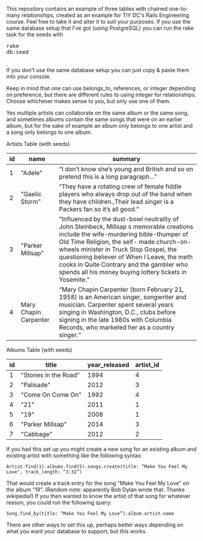 This repository contains an example of three tables with chained one-to-many relationships, created as an example for TIY DC's Rails Engineering course.  Feel free to take it and alter it to suit your purposes.  If you use the same database setup that I've got (using PostgreSQL) you can run the rake task for the seeds with <pre>rake db:seed</pre>.  
If you don't use the same database setup you can just copy & paste them into your console.

Keep in mind that one can use belongs_to, references, or integer depending on preference, but there are different rules to using integer for relationships.  Choose whichever makes sense to you, but only use one of them.

Yes multiple artists can collaborate on the same album or the same song, and sometimes albums contain the same songs that were on an earlier album, but for the sake of example an album only belongs to one artist and a song only belongs to one album.

Artists Table (with seeds)  

| id | name                  | summary                                                                                                                                                                                                                                                                                                                                                                         |
|----|-----------------------|---------------------------------------------------------------------------------------------------------------------------------------------------------------------------------------------------------------------------------------------------------------------------------------------------------------------------------------------------------------------------------|
| 1  | "Adele"               | “I don’t know she’s young and British and so on pretend this is a long paragraph...”                                                                                                                                                                                                                                                                                            |
| 2  | "Gaelic Storm"        | “They have a rotating crew of female fiddle players who always drop out of the band when they have children.,Their lead singer is a Packers fan so it’s all good.”                                                                                                                                                                                                              |
| 3  | "Parker Millsap"      | “Influenced by the dust-bowl neutrality of John Steinbeck, Millsap s memorable creations include the wife-murdering bible-thumper of Old Time Religion, the self- made church-on-wheels minister in Truck Stop Gospel, the questioning believer of When I Leave, the meth cooks in Quite Contrary and the gambler who spends all his money buying lottery tickets in Yosemite.” |
| 4  | Mary Chapin Carpenter | “Mary Chapin Carpenter (born February 21, 1958) is an American singer, songwriter and musician. Carpenter spent several years singing in Washington, D.C., clubs before signing in the late 1980s with Columbia Records, who marketed her as a country singer.”                                                                                                                 |
  
Albums Table (with seeds)  

| id | title                | year_released | artist_id |
|----|----------------------|---------------|-----------|
| 1  | "Stones in the Road" | 1994          | 4         |
| 2  | "Palisade"           | 2012          | 3         |
| 3  | "Come On Come On"    | 1992          | 4         |
| 4  | "21"                 | 2011          | 1         |
| 5  | "19"                 | 2008          | 1         |
| 6  | "Parker Millsap"     | 2014          | 3         |
| 7  | "Cabbage"            | 2012          | 2         |

If you had this set up you might create a new song for an existing album and existing artist with something like the following syntax:

	Artist.find(1).albums.find(5).songs.create(title: “Make You Feel My Love", track_length: “3:32”)

That would create a track entry for the song “Make You Feel My Love” on the album “19”.  (Random note: apparently Bob Dylan wrote that.  Thanks wikipedia!)  If you then wanted to know the artist of that song for whatever reason, you could run the following query:

	Song.find_by(title: “Make You Feel My Love”).album.artist.name

There are other ways to set this up, perhaps better ways depending on what you want your database to support, but this works.
